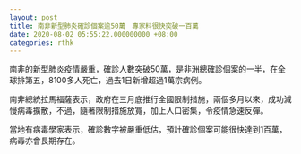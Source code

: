 ```yaml
---
layout: post
title: 南非新型肺炎確診個案逾50萬　專家料很快突破一百萬
date: 2020-08-02 05:55:22.000000000 +08:00
categories: rthk
---
```


南非的新型肺炎疫情嚴重，確診人數突破50萬，是非洲總確診個案的一半，在全球排第五，8100多人死亡，過去1日新增超過1萬宗病例。

南非總統拉馬福薩表示，政府在三月底推行全國限制措施，兩個多月以來，成功減慢病毒擴散，不過，隨著限制措施放寬，加上人口密集，令疫情急速反彈。

當地有病毒學家表示，確診數字被嚴重低估，預計確診個案可能很快達到1百萬，病毒亦會長期存在。
